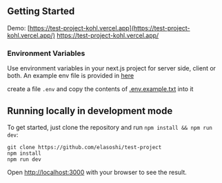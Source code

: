 ## Getting Started

Demo: [https://test-project-kohl.vercel.app](https://test-project-kohl.vercel.app/) https://test-project-kohl.vercel.app/

### **Environment Variables**

Use environment variables in your next.js project for server side, client or both. An example env file is provided in [here](.env.example.txt)

create a file `.env` and copy the contents of [.env.example.txt](.env.example.txt) into it

## Running locally in development mode

To get started, just clone the repository and run `npm install && npm run dev`:

    git clone https://github.com/elasoshi/test-project
    npm install
    npm run dev

Open [http://localhost:3000](http://localhost:3000) with your browser to see the result.
